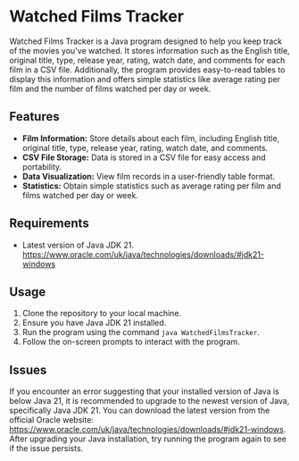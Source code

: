 # Watched Films Tracker

Watched Films Tracker is a Java program designed to help you keep track of the movies you've watched. It stores information such as the English title, original title, type, release year, rating, watch date, and comments for each film in a CSV file. Additionally, the program provides easy-to-read tables to display this information and offers simple statistics like average rating per film and the number of films watched per day or week.

## Features

- **Film Information:** Store details about each film, including English title, original title, type, release year, rating, watch date, and comments.
- **CSV File Storage:** Data is stored in a CSV file for easy access and portability.
- **Data Visualization:** View film records in a user-friendly table format.
- **Statistics:** Obtain simple statistics such as average rating per film and films watched per day or week.

## Requirements

- Latest version of Java JDK 21.
https://www.oracle.com/uk/java/technologies/downloads/#jdk21-windows

## Usage

1. Clone the repository to your local machine.
2. Ensure you have Java JDK 21 installed.
3. Run the program using the command `java WatchedFilmsTracker`.
4. Follow the on-screen prompts to interact with the program.

## Issues

If you encounter an error suggesting that your installed version of Java is below Java 21, it is recommended to upgrade to the newest version of Java, specifically Java JDK 21. You can download the latest version from the official Oracle website: https://www.oracle.com/uk/java/technologies/downloads/#jdk21-windows. After upgrading your Java installation, try running the program again to see if the issue persists.
